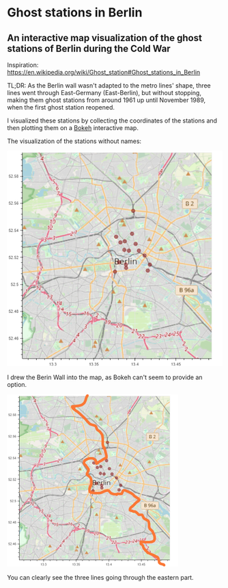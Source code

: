 # Ghost stations in Berlin
## An interactive map visualization of the ghost stations of Berlin during the Cold War

Inspiration: https://en.wikipedia.org/wiki/Ghost_station#Ghost_stations_in_Berlin

TL;DR: As the Berlin wall wasn't adapted to the metro lines' shape, three lines went through East-Germany (East-Berlin), but without stopping, 
making them ghost stations from around 1961 up until November 1989, when the first ghost station reopened.

I visualized these stations by collecting the coordinates of the stations and then plotting them on a [Bokeh](https://bokeh.org/) interactive map.

The visualization of the stations without names:

![Visualization of all ghost stations of Berlin during Cold War](https://github.com/zdanielm/ghost-stations-of-berlin/blob/main/east_berlin.png)

I drew the Berin Wall into the map, as Bokeh can't seem to provide an option.

![The ghost stations with the Berlin Wall](https://github.com/zdanielm/ghost-stations-of-berlin/blob/main/berlin_wall.png)

You can clearly see the three lines going through the eastern part.
